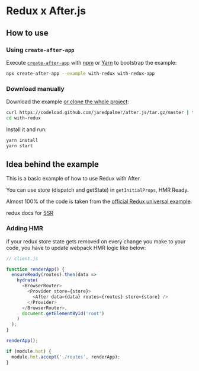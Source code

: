 # Redux x After.js

## How to use

### Using `create-after-app`

Execute [`create-after-app`](https://github.com/jaredpalmer/after.js/tree/master/packages/create-after-app) with [npm](https://docs.npmjs.com/cli/init) or [Yarn](https://yarnpkg.com/lang/en/docs/cli/create/) to bootstrap the example:

```bash
npx create-after-app --example with-redux with-redux-app
```

### Download manually

Download the example [or clone the whole project](https://github.com/jaredpalmer/after.js.git):

```bash
curl https://codeload.github.com/jaredpalmer/after.js/tar.gz/master | tar -xz --strip=2 after.js-master/examples/with-redux
cd with-redux
```

Install it and run:

```bash
yarn install
yarn start
```

## Idea behind the example

This is a basic example of how to use Redux with After.

You can use store (dispatch and getState) in `getInitialProps`, HMR Ready.

Almost 100% of the code is taken from the [official Redux universal example](https://github.com/reactjs/redux/tree/master/examples/universal).

redux docs for [SSR](https://redux.js.org/recipes/server-rendering)

### Adding HMR

if your redux store state gets removed on every change you make to your code, you have to update webpack HMR logic like below:

```js
// client.js

function renderApp() {
  ensureReady(routes).then(data =>
    hydrate(
      <BrowserRouter>
        <Provider store={store}>
          <After data={data} routes={routes} store={store} />
        </Provider>
      </BrowserRouter>,
      document.getElementById('root')
    )
  );
}

renderApp();

if (module.hot) {
  module.hot.accept('./routes', renderApp);
}
```
